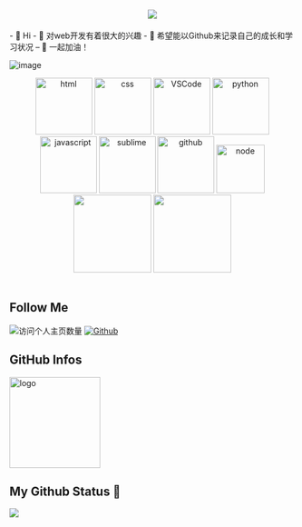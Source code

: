 <!-- 动态打字效果 -->
<h1 align="center">
  <a href="https://sunguoqi.com/">
    <img src="https://readme-typing-svg.herokuapp.com/?lines=console.log(%22Hello%2C%20World!%22);小韩同学祝您今天愉快!&center=true&size=27">
  </a>
</h1>
- 👋 Hi
- 🌱 对web开发有着很大的兴趣
- 💞️ 希望能以Github来记录自己的成长和学习状况
– 🍻 一起加油！

<!---
hpu-hyh/hpu-hyh is a ✨ special ✨ repository because its `README.md` (this file) appears on your GitHub profile.
You can click the Preview link to take a look at your changes.
--->
![image](bgimg.png) 
<!-- Gif -->
<div align="center">
  <img alt-"html5" src="https://media.giphy.com/media/XAxylRMCdpbEWUAvr8/giphy.gif" width="100" title="html">
  <img alt="css" src="https://media.giphy.com/media/fsEaZldNC8A1PJ3mwp/giphy.gif" width="100" title="css">
  <img alt="VSCode" src="https://i.giphy.com/media/IdyAQJVN2kVPNUrojM/200.webp" width="100" title="vscode">
  <img alt="python" src="https://i.giphy.com/media/LMt9638dO8dftAjtco/200.webp" width="100" title="python">
  <img alt="javascript" src="https://media3.giphy.com/media/ln7z2eWriiQAllfVcn/200w.webp" width="100" title="javascript">
  <img alt="sublime" src="https://media.giphy.com/media/jnDKffgCfGYOp6cMTK/giphy.gif" width="100" title="sublime">
  <img alt="github" src="https://i.giphy.com/media/KzJkzjggfGN5Py6nkT/200.webp" width="100" title="github">
  <img alt="node" src="https://media.giphy.com/media/kdFc8fubgS31b8DsVu/giphy.gif" width="85" title="node">
</div>
<!-- GitHub数据统计 -->
<div align="center">
  <img height="137px" src="https://github-readme-stats.vercel.app/api?username=hpu-hyh&hide_title=true&hide_border=true&show_icons=trueline_height=21&text_color=000&icon_color=000&bg_color=0,ea6161,ffc64d,fffc4d,52fa5a&theme=graywhite" />
  <img height="137px" src="https://github-readme-stats.vercel.app/api/top-langs/?username=hpu-hyh&hide_title=true&hide_border=true&layout=compact&langs_count=6&text_color=000&icon_color=fff&bg_color=0,52fa5a,4dfcff,c64dff&theme=graywhite" />
</div>
<br>

## Follow Me
![访问个人主页数量](https://komarev.com/ghpvc/?username=hpu-hyh&color=green)
[![Github](https://img.shields.io/github/followers/hpu-hyh?label=Github&style=social)](https://github.com/hpu-hyh)


## GitHub Infos
<img src="https://github-profile-trophy.vercel.app/?username=hpu-hyh&theme=flat&column=7" alt="logo" height="160" align="center" style="margin: auto;" />

## My Github Status 🦸


![](https://activity-graph.herokuapp.com/graph?username=hpu-hyh&theme=github)






